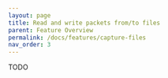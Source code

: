 ```yaml
---
layout: page
title: Read and write packets from/to files
parent: Feature Overview
permalink: /docs/features/capture-files
nav_order: 3
---
```


TODO